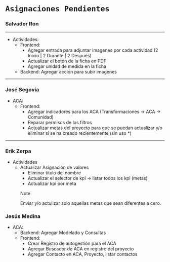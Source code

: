 # `Asignaciones Pendientes `

### Salvador Ron

---
- Actividades:
    - Frontend: 
        - Agregar entrada para adjuntar imagenes por cada actividad (2 Inicio | 2 Durante | 2 Después)
        - Actualizar el botón de la ficha en PDF
        - Agregar unidad de medida en la ficha 
    - Backend: Agregar acción para subir imagenes 
---

### José Segovia

- ACA:
    - Frontend: 
        - Agregar indicadores para los ACA (Transformaciones -> ACA -> Comunidad)
        - Reparar permisos de los filtros
        - Actualizar metas del proyecto para que se puedan actualizar y/o eliminar si se ha creado recientemente (sin uso *)

---
### Erik Zerpa
- Actividades
    - Actualizar Asignación de valores
        - Eliminar titulo del nombre
        - Actualizar el selector de kpi -> listar todos los kpi (metas)
        - Actualizar kpi por meta
        >[!Note]
        >Enviar y/o actulizar solo aquellas metas que sean diferentes a cero.
        

### Jesús Medina

- ACA:
    - Backend: Agregar Modelado y Consultas
    - Frontend: 
        - Crear Registro de autogestión para el ACA
        - Agregar Buscador de ACA en registro del proyecto
        - Agregar Contacto en ACA, Proyecto, listar contactos

